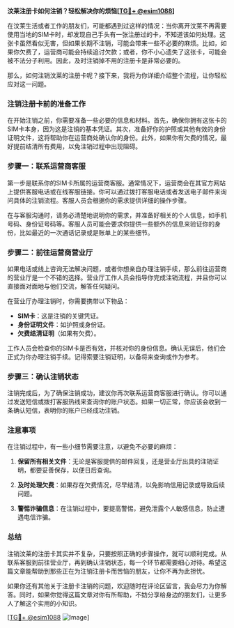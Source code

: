 **汶莱注册卡如何注销？轻松解决你的烦恼[[TG💪+ @esim1088](https://t.me/s/esim1088)]**

在汶莱生活或者工作的朋友们，可能都遇到过这样的情况：当你离开汶莱不再需要使用当地的SIM卡时，却发现自己手头有一张注册过的卡，不知道该如何处理。这张卡虽然看似无害，但如果长期不注销，可能会带来一些不必要的麻烦。比如，如果你欠费了，运营商可能会持续追讨欠款；或者，你不小心遗失了这张卡，可能会被不法分子利用。因此，及时注销掉不用的注册卡是非常必要的。

那么，如何注销汶莱的注册卡呢？接下来，我将为你详细介绍整个流程，让你轻松应对这一问题。

### 注销注册卡前的准备工作

在开始注销之前，你需要准备一些必要的信息和材料。首先，确保你拥有这张卡的SIM卡本身，因为这是注销的基本凭证。其次，准备好你的护照或其他有效的身份证明文件，这将帮助你在运营商处确认你的身份。此外，如果你有欠费的情况，最好提前结清所有费用，以免注销过程中出现阻碍。

### 步骤一：联系运营商客服

第一步是联系你的SIM卡所属的运营商客服。通常情况下，运营商会在其官方网站上提供客服电话或在线客服链接。你可以通过拨打客服电话或者发送电子邮件来询问具体的注销流程。客服人员会根据你的需求提供详细的操作步骤。

在与客服沟通时，请务必清楚地说明你的需求，并准备好相关的个人信息，如手机号码、身份证号码等。客服人员可能会要求你提供一些额外的信息来验证你的身份，比如最近的一次通话记录或是账单上的某些细节。

### 步骤二：前往运营商营业厅

如果电话或线上咨询无法解决问题，或者你想亲自办理注销手续，那么前往运营商的营业厅是一个不错的选择。营业厅工作人员会指导你完成注销流程，并且你可以直接面对面地与他们交流，解答任何疑问。

在营业厅办理注销时，你需要携带以下物品：

- **SIM卡**：这是注销的关键凭证。
- **身份证明文件**：如护照或身份证。
- **欠费结清证明**（如果有欠费）。

工作人员会检查你的SIM卡是否有效，并核对你的身份信息。确认无误后，他们会正式为你办理注销手续。记得索要注销证明，以备将来查询或作为参考。

### 步骤三：确认注销状态

注销完成后，为了确保注销成功，建议你再次联系运营商客服进行确认。你可以通过发送短信或拨打客服热线来查询你的账户状态。如果一切正常，你应该会收到一条确认短信，表明你的账户已经成功注销。

### 注意事项

在注销过程中，有一些小细节需要注意，以避免不必要的麻烦：

1. **保留所有相关文件**：无论是客服提供的邮件回复，还是营业厅出具的注销证明，都要妥善保存，以便日后查询。
   
2. **及时处理欠费**：如果存在欠费情况，尽早结清，以免影响信用记录或导致后续问题。

3. **警惕诈骗信息**：在注销过程中，要提高警惕，避免泄露个人敏感信息，防止遭遇电信诈骗。

### 总结

注销汶莱的注册卡其实并不复杂，只要按照正确的步骤操作，就可以顺利完成。从联系客服到前往营业厅，再到确认注销状态，每一个环节都需要细心对待。希望这篇文章能帮助到那些正在为注销注册卡而苦恼的朋友，让你不再为此担忧。

如果你还有其他关于注册卡注销的问题，欢迎随时在评论区留言，我会尽力为你解答。同时，如果你觉得这篇文章对你有所帮助，不妨分享给身边的朋友们，让更多人了解这个实用的小知识。

[[TG💪+ @esim1088](https://t.me/s/esim1088) ![Image](https://i.postimg.cc/4NQfJmqS/Snipaste-2025-05-13-00-14-12.png)]